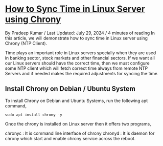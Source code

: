 # **[How to Sync Time in Linux Server using Chrony](<https://www.linuxtechi.com/sync-time-in-linux-server-using-chrony/>)**

By Pradeep Kumar / Last Updated: July 29, 2024 / 4 minutes of reading
In this article, we will demonstrate how to sync time in Linux server using Chrony (NTP Client).

Time plays an important role in Linux servers specially when they are used in banking sector, stock markets and other financial sectors. If we want all our Linux servers should have the correct time, then we must configure some NTP client which will fetch correct time always from remote NTP Servers and if needed makes the required adjustments for syncing the time.

## Install Chrony on Debian / Ubuntu System

To install Chrony on Debian and Ubuntu Systems, run the following apt command,

`sudo apt install chrony -y`

Once the chrony is installed on Linux server then it offers two programs,

chronyc : It is command line interface of chrony
chronyd : It is daemon for chrony which start and enable chrony service across the reboot.
